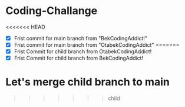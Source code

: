 # Coding-Challange

<<<<<<< HEAD
- [x] Frist commit for main branch from "BekCodingAddict!"
- [x] Frist commit for main branch from "OtabekCodingAddict"
=======
- [x] Frist Commit for child branch from OtabekCodingAddict!
- [x] Frist Commit for child branch from BekCodingAddict!

# Let's merge child branch to main
>>>>>>> child
